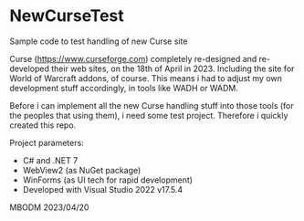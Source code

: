 # NewCurseTest
Sample code to test handling of new Curse site

Curse (https://www.curseforge.com) completely re-designed and re-developed their web sites, on the 18th of April in 2023. Including the site for World of Warcraft addons, of course. This means i had to adjust my own development stuff accordingly, in tools like WADH or WADM.

Before i can implement all the new Curse handling stuff into those tools (for the peoples that using them), i need some test project. Therefore i quickly created this repo.

Project parameters:
- C# and .NET 7
- WebView2 (as NuGet package)
- WinForms (as UI tech for rapid development)
- Developed with Visual Studio 2022 v17.5.4

MBODM 2023/04/20
